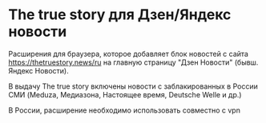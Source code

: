 # The true story для Дзен/Яндекс новости
Расширения для браузера, которое добавляет блок новостей с сайта https://thetruestory.news/ru на главную страницу "Дзен Новости" (бывш. Яндекс Новости).

В выдачу The true story включены новости с заблакированных в России СМИ (Meduza, Медиазона, Настоящее время, Deutsche Welle и др.)

В России, расширение необходимо использовать совместно с vpn
